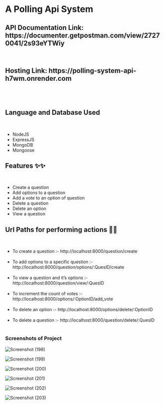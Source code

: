 <h1>A Polling Api System</h1>

<h2>API Documentation Link: https://documenter.getpostman.com/view/27270041/2s93eYTWiy</h2>
<br>
<h2> Hosting Link: https://polling-system-api-h7wm.onrender.com <h2> <br>

<h2>Language and Database Used </h2><br>
<ul>
 <li>NodeJS </li>
 <li>ExpressJS</li> 
 <li>MongoDB </li>
 <li>Mongoose </li>
</ul>

<h2>Features ✨✨</h2> <br>
<ul>
    <li>Create a question</li>
    <li>Add options to a question</li> 
    <li>Add a vote to an option of question</li> 
    <li>Delete a question</li> 
    <li>Delete an option</li> 
    <li>View a question</li> 
</ul>

<h2>Url Paths for performing actions 🔗🔗</h2> <br>
<ul>
    <li>To create a question :- http://localhost:8000/question/create </li><br>
    <li>To add options to a specific question :- http://localhost:8000/question/options/:QuesID/create </li><br>
    <li>To view a question and it’s options :- http://localhost:8000/question/view/:QuesID </li><br>
    <li>To increment the count of votes :- http://localhost:8000/options/:OptionID/add_vote </li><br>
   <li>To delete an option :- http://localhost:8000/options/delete/:OptionID </li><br>
    <li>To delete a question :- http://localhost:8000/question/delete/:QuesID </li><br>
    </ul>

<h3>Screenshots of Project</h3>

![Screenshot (198)](https://user-images.githubusercontent.com/130235683/236643577-53dcf7c0-0e74-47ed-95ba-f5c50e31d145.png)

![Screenshot (199)](https://user-images.githubusercontent.com/130235683/236643580-f5133952-5b59-43bc-b90f-580c43bc0985.png)

![Screenshot (200)](https://user-images.githubusercontent.com/130235683/236643581-00fb6a92-b2a2-40f2-8728-6f2908b769c7.png)

![Screenshot (201)](https://user-images.githubusercontent.com/130235683/236643583-613502a1-c1f1-4a36-a19c-87656f291176.png)

![Screenshot (202)](https://user-images.githubusercontent.com/130235683/236643586-8aebb59e-8250-4ccc-a8f9-f3882cb55328.png)

![Screenshot (203)](https://user-images.githubusercontent.com/130235683/236643591-f036b83c-2731-4fdb-86cf-e5e362a0a140.png)

